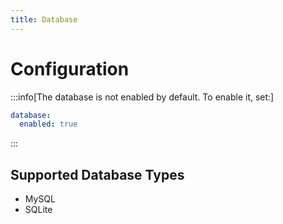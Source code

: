 ```yaml
---
title: Database
---
```


# Configuration

:::info[The database is not enabled by default. To enable it, set:]
```yaml
database:
  enabled: true
```
::: 


## Supported Database Types
* MySQL
* SQLite

